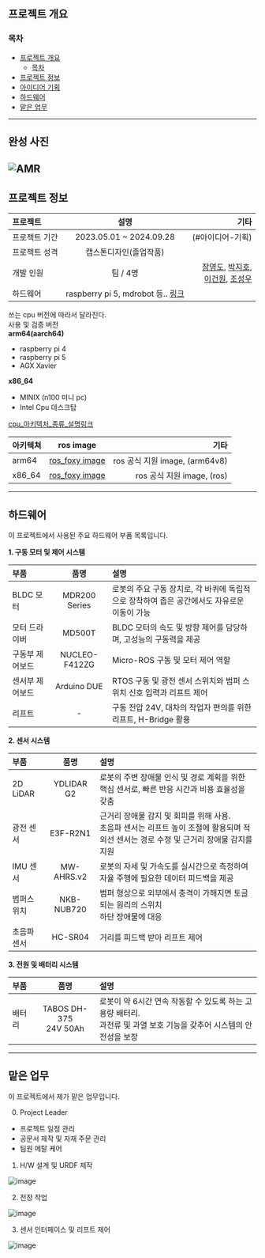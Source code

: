 ## 프로젝트 개요

### 목차
- [프로젝트 개요](#프로젝트-개요)
  - [목차](#목차)
- [프로젝트 정보](#프로젝트-정보)
- [아이디어 기획](#아이디어-기획)
- [하드웨어](#하드웨어)
- [맡은 업무](#맡은-업무)

---
## 완성 사진

![AMR](https://github.com/user-attachments/assets/77dc6605-6a2b-4b24-8758-3f15451ee303)
---

## 프로젝트 정보

|프로젝트| 설명 | 기타 |
|:---|:---:| ---:|
| 프로젝트 기간| 2023.05.01 ~ 2024.09.28| (#아이디어-기획) |
| 프로젝트 성격 | 캡스톤디자인(졸업작품) | |
| 개발 인원 | 팀 / 4명 | [장영도](https://github.com/jangyoungdo), [박지호](https://github.com/JJo-0), <br> [이건원](https://github.com/leegunwon), [조성우](https://github.com/) |
| 하드웨어 | raspberry pi 5, mdrobot 등.. [링크](##하드웨어) | |


   
쓰는 cpu 버전에 따라서 달라진다.  
사용 및 검증 버전   
**arm64(aarch64)**
- raspberry pi 4
- raspberry pi 5
- AGX Xavier
   
**x86_64**
- MINIX (n100 미니 pc)
- Intel Cpu 데스크탑
   
[cpu_아키텍처_종류_설명링크](https://velog.io/@480/%EC%9D%B4%EC%A0%9C%EB%8A%94-%EA%B0%9C%EB%B0%9C%EC%9E%90%EB%8F%84-CPU-%EC%95%84%ED%82%A4%ED%85%8D%EC%B2%98%EB%A5%BC-%EA%B5%AC%EB%B6%84%ED%95%B4%EC%95%BC-%ED%95%A9%EB%8B%88%EB%8B%A4)   

|아키텍쳐| ros image | 기타 |
|:---|:---:| ---:|
| arm64 | [ros_foxy image](https://hub.docker.com/r/arm64v8/ros/) |ros 공식 지원 image, (arm64v8)|
| x86_64 | [ros_foxy image](https://hub.docker.com/_/ros) |ros 공식 지원 image, (ros)|
   
   
---



## 하드웨어
이 프로젝트에서 사용된 주요 하드웨어 부품 목록입니다.


**1. 구동 모터 및 제어 시스템**

|부품 | 품명 | 설명 |
|:--- |:---:|:---|
| BLDC 모터 | MDR200 Series | 로봇의 주요 구동 장치로, 각 바퀴에 독립적으로 장착하여 좁은 공간에서도 자유로운 이동이 가능 |
| 모터 드라이버 | MD500T | BLDC 모터의 속도 및 방향 제어를 담당하며, 고성능의 구동력을 제공 |
| 구동부 제어보드 | NUCLEO-F412ZG | Micro-ROS 구동 및 모터 제어 역할 |
| 센서부 제어보드 | Arduino DUE | RTOS 구동 및 광전 센서 스위치와 범퍼 스위치 신호 입력과 리프트 제어 |
| 리프트 | - | 구동 전압 24V, 대차의 작업자 편의를 위한 리프트, H-Bridge 활용 |

**2. 센서 시스템**

|부품 | 품명 | 설명 |
|:---|:---:|:---|
| 2D LiDAR | YDLIDAR G2 | 로봇의 주변 장애물 인식 및 경로 계획을 위한 핵심 센서로, 빠른 반응 시간과 비용 효율성을 갖춤 |
| 광전 센서 | E3F-R2N1 | 근거리 장애물 감지 및 회피를 위해 사용. <br> 초음파 센서는 리프트 높이 조절에 활용되며 적외선 센서는 경로 수정 및 근거리 장애물 감지를 지원 |
| IMU 센서 | MW-AHRS.v2 | 로봇의 자세 및 가속도를 실시간으로 측정하여 자율 주행에 필요한 데이터 피드백을 제공 |
| 범퍼스위치 | NKB-NUB720 | 범퍼 형상으로 외부에서 충격이 가해지면 토글되는 원리의 스위치 <br> 하단 장애물에 대응 |
| 초음파센서 | HC-SR04 | 거리를 피드백 받아 리프트 제어 |

**3. 전원 및 배터리 시스템**

|부품 | 품명 | 설명 |
|:---|:---:|:---|
| 배터리 | TABOS DH-375 <br> 24V 50Ah | 로봇이 약 6시간 연속 작동할 수 있도록 하는 고용량 배터리. <br> 과전류 및 과열 보호 기능을 갖추어 시스템의 안전성을 보장 |

---

## 맡은 업무
이 프로젝트에서 제가 맡은 업무입니다.

0. Project Leader
- 프로젝트 일정 관리
- 공문서 제작 및 자재 주문 관리
- 팀원 메탈 케어

1. H/W 설계 및 URDF 제작

![image](https://github.com/user-attachments/assets/ad747644-300e-44e9-8470-79676c6da30d)

2. 전장 작업

![image](https://github.com/user-attachments/assets/f1cae6b3-2fe2-438e-980d-20ea26116f92)

3. 센서 인터페이스 및 리프트 제어

![image](https://github.com/user-attachments/assets/997ebd93-cd6b-4629-b7fd-1d3295c5a6c1)
